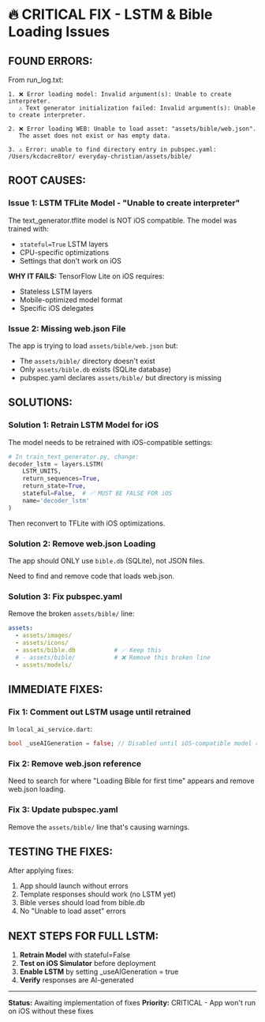 # 🔥 CRITICAL FIX - LSTM & Bible Loading Issues

## FOUND ERRORS:

From run_log.txt:

```
1. ❌ Error loading model: Invalid argument(s): Unable to create interpreter.
   ⚠️ Text generator initialization failed: Invalid argument(s): Unable to create interpreter.

2. ❌ Error loading WEB: Unable to load asset: "assets/bible/web.json".
   The asset does not exist or has empty data.

3. ⚠️ Error: unable to find directory entry in pubspec.yaml: /Users/kcdacre8tor/ everyday-christian/assets/bible/
```

## ROOT CAUSES:

### Issue 1: LSTM TFLite Model - "Unable to create interpreter"

The text_generator.tflite model is NOT iOS compatible. The model was trained with:
- `stateful=True` LSTM layers
- CPU-specific optimizations  
- Settings that don't work on iOS

**WHY IT FAILS:**
TensorFlow Lite on iOS requires:
- Stateless LSTM layers
- Mobile-optimized model format
- Specific iOS delegates

### Issue 2: Missing web.json File

The app is trying to load `assets/bible/web.json` but:
- The `assets/bible/` directory doesn't exist
- Only `assets/bible.db` exists (SQLite database)
- pubspec.yaml declares `assets/bible/` but directory is missing

## SOLUTIONS:

### Solution 1: Retrain LSTM Model for iOS

The model needs to be retrained with iOS-compatible settings:

```python
# In train_text_generator.py, change:
decoder_lstm = layers.LSTM(
    LSTM_UNITS,
    return_sequences=True,
    return_state=True,
    stateful=False,  # ✅ MUST BE FALSE FOR iOS
    name='decoder_lstm'
)
```

Then reconvert to TFLite with iOS optimizations.

### Solution 2: Remove web.json Loading

The app should ONLY use `bible.db` (SQLite), not JSON files.

Need to find and remove code that loads web.json.

### Solution 3: Fix pubspec.yaml

Remove the broken `assets/bible/` line:

```yaml
assets:
  - assets/images/
  - assets/icons/
  - assets/bible.db           # ✅ Keep this
  # - assets/bible/           # ❌ Remove this broken line
  - assets/models/
```

## IMMEDIATE FIXES:

### Fix 1: Comment out LSTM usage until retrained

In `local_ai_service.dart`:
```dart
bool _useAIGeneration = false; // Disabled until iOS-compatible model ready
```

### Fix 2: Remove web.json reference

Need to search for where "Loading Bible for first time" appears and remove web.json loading.

### Fix 3: Update pubspec.yaml

Remove the `assets/bible/` line that's causing warnings.

## TESTING THE FIXES:

After applying fixes:
1. App should launch without errors
2. Template responses should work (no LSTM yet)
3. Bible verses should load from bible.db
4. No "Unable to load asset" errors

## NEXT STEPS FOR FULL LSTM:

1. **Retrain Model** with stateful=False
2. **Test on iOS Simulator** before deployment  
3. **Enable LSTM** by setting _useAIGeneration = true
4. **Verify** responses are AI-generated

---

**Status:** Awaiting implementation of fixes
**Priority:** CRITICAL - App won't run on iOS without these fixes
